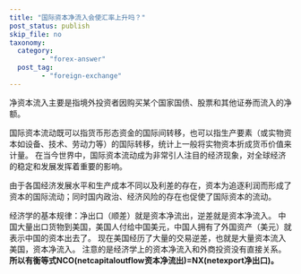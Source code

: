```yaml
---
title: "国际资本净流入会使汇率上升吗？"
post_status: publish
skip_file: no
taxonomy:
  category:
        - "forex-answer"
  post_tag:
        - "foreign-exchange"
---
```


净资本流入主要是指境外投资者因购买某个国家国债、股票和其他证券而流入的净额。

国际资本流动既可以指货币形态资金的国际间转移，也可以指生产要素（或实物资本如设备、技术、劳动力等）的国际转移，统计上一般将实物资本折成货币价值来计量。 在当今世界中，国际资本流动成为非常引人注目的经济现象，对全球经济的稳定和发展发挥着重要的影响。

由于各国经济发展水平和生产成本不同以及利差的存在，资本为追逐利润而形成了资本的国际流动；同时国内政治、经济风险的存在也促使了国际资本的流动。

经济学的基本规律：净出口（顺差）就是资本净流出，逆差就是资本净流入。 中国大量出口货物到美国，美国人付给中国美元，中国人拥有了外国资产（美元）就表示中国的资本出去了。 现在美国经历了大量的交易逆差，也就是大量资本流入美国，资本净流入。 注意的是经济学上的资本净流入和外商投资没有直接关系。 **所以有衡等式NCO(netcapitaloutflow资本净流出)=NX(netexport净出口)。**
